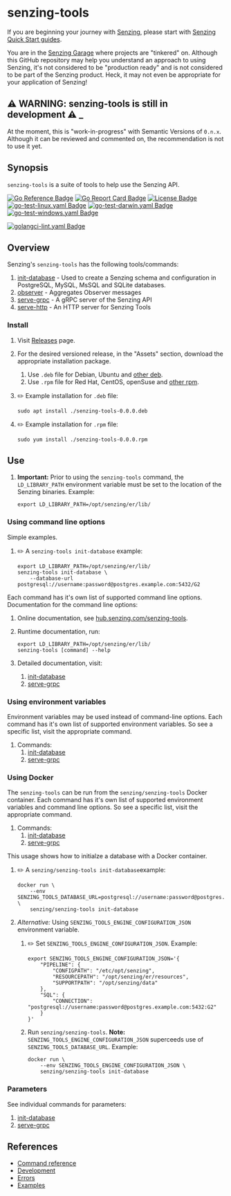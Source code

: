 # senzing-tools

If you are beginning your journey with [Senzing],
please start with [Senzing Quick Start guides].

You are in the [Senzing Garage] where projects are "tinkered" on.
Although this GitHub repository may help you understand an approach to using Senzing,
it's not considered to be "production ready" and is not considered to be part of the Senzing product.
Heck, it may not even be appropriate for your application of Senzing!

## :warning: WARNING: senzing-tools is still in development :warning: _

At the moment, this is "work-in-progress" with Semantic Versions of `0.n.x`.
Although it can be reviewed and commented on,
the recommendation is not to use it yet.

## Synopsis

`senzing-tools` is a suite of tools to help use the Senzing API.

[![Go Reference Badge]][Package reference]
[![Go Report Card Badge]][Go Report Card]
[![License Badge]][License]
[![go-test-linux.yaml Badge]][go-test-linux.yaml]
[![go-test-darwin.yaml Badge]][go-test-darwin.yaml]
[![go-test-windows.yaml Badge]][go-test-windows.yaml]

[![golangci-lint.yaml Badge]][golangci-lint.yaml]

## Overview

Senzing's `senzing-tools` has the following tools/commands:

1. [init-database] - Used to create a Senzing schema and configuration in PostgreSQL, MySQL, MsSQL and SQLite databases.
1. [observer] - Aggregates Observer messages
1. [serve-grpc] - A gRPC server of the Senzing API
1. [serve-http] - An HTTP server for Senzing Tools

### Install

1. Visit [Releases] page.
1. For the desired versioned release, in the "Assets" section,
   download the appropriate installation package.
    1. Use `.deb` file for Debian, Ubuntu and [other deb].
    1. Use `.rpm` file for Red Hat, CentOS, openSuse and [other rpm].

1. :pencil2: Example installation for `.deb` file:

    ```console
    sudo apt install ./senzing-tools-0.0.0.deb
    ```

1. :pencil2: Example installation for `.rpm` file:

    ```console
    sudo yum install ./senzing-tools-0.0.0.rpm
    ```

## Use

1. **Important:** Prior to using the `senzing-tools` command,
   the `LD_LIBRARY_PATH` environment variable must be set
   to the location of the Senzing binaries.
   Example:

    ```console
    export LD_LIBRARY_PATH=/opt/senzing/er/lib/
    ```

### Using command line options

Simple examples.

1. :pencil2: A `senzing-tools init-database` example:

    ```console
    export LD_LIBRARY_PATH=/opt/senzing/er/lib/
    senzing-tools init-database \
        --database-url postgresql://username:password@postgres.example.com:5432/G2
    ```

Each command has it's own list of supported command line options.
Documentation for the command line options:

1. Online documentation, see [hub.senzing.com/senzing-tools].

1. Runtime documentation, run:

    ```console
    export LD_LIBRARY_PATH=/opt/senzing/er/lib/
    senzing-tools [command] --help
    ```

1. Detailed documentation, visit:
    1. [init-database](https://github.com/senzing-garage/init-database#using-command-line-options)
    1. [serve-grpc](https://github.com/senzing-garage/serve-grpc#using-command-line-options)

### Using environment variables

Environment variables may be used instead of command-line options.
Each command has it's own list of supported environment variables.
So see a specific list, visit the appropriate command.

1. Commands:
    1. [init-database](https://github.com/senzing-garage/init-database#using-environment-variables)
    1. [serve-grpc](https://github.com/senzing-garage/serve-grpc#using-environment-variables)

### Using Docker

The `senzing-tools` can be run from the `senzing/senzing-tools` Docker container.
Each command has it's own list of supported environment variables and command line options.
So see a specific list, visit the appropriate command.

1. Commands:
    1. [init-database](https://github.com/senzing-garage/init-database#using-docker)
    1. [serve-grpc](https://github.com/senzing-garage/serve-grpc#using-docker)

This usage shows how to initialze a database with a Docker container.

1. :pencil2: A `senzing/senzing-tools init-database`example:

    ```console
    docker run \
        --env SENZING_TOOLS_DATABASE_URL=postgresql://username:password@postgres.example.com:5432/G2 \
        senzing/senzing-tools init-database
    ```

1. *Alternative:* Using `SENZING_TOOLS_ENGINE_CONFIGURATION_JSON` environment variable.

    1. :pencil2: Set `SENZING_TOOLS_ENGINE_CONFIGURATION_JSON`.
       Example:

        ```console
        export SENZING_TOOLS_ENGINE_CONFIGURATION_JSON='{
            "PIPELINE": {
                "CONFIGPATH": "/etc/opt/senzing",
                "RESOURCEPATH": "/opt/senzing/er/resources",
                "SUPPORTPATH": "/opt/senzing/data"
            },
            "SQL": {
                "CONNECTION": "postgresql://username:password@postgres.example.com:5432:G2"
            }
        }'
        ```

    1. Run `senzing/senzing-tools`.
       **Note:** `SENZING_TOOLS_ENGINE_CONFIGURATION_JSON` superceeds use of `SENZING_TOOLS_DATABASE_URL`.
       Example:

        ```console
        docker run \
            --env SENZING_TOOLS_ENGINE_CONFIGURATION_JSON \
            senzing/senzing-tools init-database
        ```

### Parameters

See individual commands for parameters:

1. [init-database]
1. [serve-grpc]

## References

- [Command reference]
- [Development]
- [Errors]
- [Examples]

[Command reference]: docs/senzing-tools.md
[Development]: docs/development.md
[Errors]: docs/errors.md
[Examples]: docs/examples.md
[Go Reference Badge]: https://pkg.go.dev/badge/github.com/senzing-garage/senzing-tools.svg
[Go Report Card Badge]: https://goreportcard.com/badge/github.com/senzing-garage/senzing-tools
[Go Report Card]: https://goreportcard.com/report/github.com/senzing-garage/senzing-tools
[go-test-darwin.yaml Badge]: https://github.com/senzing-garage/senzing-tools/actions/workflows/go-test-darwin.yaml/badge.svg
[go-test-darwin.yaml]: https://github.com/senzing-garage/senzing-tools/actions/workflows/go-test-darwin.yaml
[go-test-linux.yaml Badge]: https://github.com/senzing-garage/senzing-tools/actions/workflows/go-test-linux.yaml/badge.svg
[go-test-linux.yaml]: https://github.com/senzing-garage/senzing-tools/actions/workflows/go-test-linux.yaml
[go-test-windows.yaml Badge]: https://github.com/senzing-garage/senzing-tools/actions/workflows/go-test-windows.yaml/badge.svg
[go-test-windows.yaml]: https://github.com/senzing-garage/senzing-tools/actions/workflows/go-test-windows.yaml
[golangci-lint.yaml Badge]: https://github.com/senzing-garage/senzing-tools/actions/workflows/golangci-lint.yaml/badge.svg
[golangci-lint.yaml]: https://github.com/senzing-garage/senzing-tools/actions/workflows/golangci-lint.yaml
[hub.senzing.com/senzing-tools]: https://hub.senzing.com/senzing-tools
[init-database]: https://github.com/senzing-garage/init-database#parameters
[License Badge]: https://img.shields.io/badge/License-Apache2-brightgreen.svg
[License]: https://github.com/senzing-garage/senzing-tools/blob/main/LICENSE
[observer]: https://github.com/senzing-garage/observe
[other deb]: https://en.wikipedia.org/wiki/List_of_Linux_distributions#Debian-based
[other rpm]: https://en.wikipedia.org/wiki/List_of_Linux_distributions#RPM-based
[Package reference]: https://pkg.go.dev/github.com/senzing-garage/senzing-tools
[Releases]: https://github.com/senzing-garage/senzing-tools/releases
[Senzing Garage]: https://github.com/senzing-garage
[Senzing Quick Start guides]: https://docs.senzing.com/quickstart/
[Senzing]: https://senzing.com/
[serve-grpc]: https://github.com/senzing-garage/serve-grpc#parameters
[serve-http]: https://github.com/senzing-garage/serve-http
